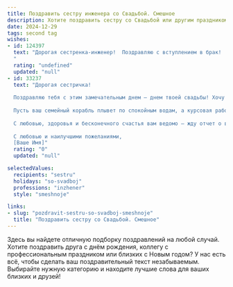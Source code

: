 ```yaml
---
title: Поздравить сестру инженера со Свадьбой. Смешное
description: Хотите поздравить сестру со Свадьбой или другим праздником? Наш ИИ создаст незабываемое поздравление, а вы обязательно выделитесь среди других.  
date: 2024-12-29
tags: second tag
wishes:
- id: 124397
  text: "Дорогая сестренка-инженер!  Поздравляю с вступлением в брак!  Надеюсь, твой семейный проект будет таким же успешным, как и все твои инженерные шедевры,  только с меньшим количеством чертежей и болтов, а с большим количеством любви и счастья!  Пусть ваш союз будет прочным, как бетонная плита, а отношения —  гладкими, как идеально отшлифованный металл!  Горько! (но только символически,  алкоголь — это не конструкционный материал!)
  "
  rating: "undefined"
  updated: "null"
- id: 33237
  text: "Дорогая сестричка!
  
  Поздравляю тебя с этим замечательным днем — днем твоей свадьбы! Хочу пожелать, чтобы ваш союз был как идеальный проект: с четким планом, надежными материалами и без неожиданностей на стройплощадке жизни!
  
  Пусть ваш семейный корабль плывет по спокойным водам, а курсовая работа по совместной жизни всегда будет в порядке. Инженерный подход вам в помощь: не забывайте про обязанности, не перематывайте детали, а главное — пускайте в жизнь хорошую смехотерапию! Смех — это самый лучший ресурс, так что запасайтесь им в неограниченных количествах!
  
  С любовью, здоровья и бесконечного счастья вам ведомо — жду отчет о вашей совместной жизни через год! Берегите друг друга, и пусть ваш дом будет полон смеха и радости!
  
  С любовью и наилучшими пожеланиями,
  [Ваше Имя]"
  rating: "0"
  updated: "null"

selectedValues:
  recipients: "sestru"
  holidays: "so-svadboj"
  professions: "inzhener"
  style: "smeshnoje"

links:
- slug: "pozdravit-sestru-so-svadboj-smeshnoje"
  title: "Поздравить сестру со Свадьбой. Смешное"
---
```


Здесь вы найдете отличную подборку поздравлений на любой случай. 
Хотите поздравить друга с днём рождения, коллегу с профессиональным праздником или близких с Новым годом? У нас есть всё, чтобы сделать ваш поздравительный текст незабываемым. Выбирайте нужную категорию и находите лучшие слова для ваших близких и друзей!
